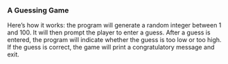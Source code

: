 **<h3>A Guessing Game</h3>**

Here’s how it works: the program will generate a random integer between 1 and 100. It will then prompt the player to enter a guess. After a guess is entered, the program will indicate
whether the guess is too low or too high. If the guess is correct, the game will print a congratulatory message and exit.